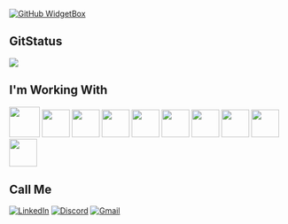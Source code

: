 
[![GitHub WidgetBox](https://github-widgetbox.vercel.app/api/profile?username=fadadoc&data=followers,repositories,stars,commits&theme=darkmode)](https://github.com/fadadoc/github-widgetbox)

<h2 color=red>GitStatus</h2>

<img src="https://github-readme-stats-git-masterrstaa-rickstaa.vercel.app/api/top-langs/?username=fadadoc&layout=compact&bg_color=000&border_color=30A3DC&title_color=E94D5F&text_color=FFF">

<h2 color=red>I'm Working With</h2>

<div display=flex>
  <img src="https://cdn.jsdelivr.net/gh/devicons/devicon@latest/icons/java/java-original.svg" width=55>
  <img src="https://cdn.jsdelivr.net/gh/devicons/devicon@latest/icons/c/c-original.svg" width=50>
  <img src="https://cdn.jsdelivr.net/gh/devicons/devicon@latest/icons/cplusplus/cplusplus-original.svg" width=50>
  <img src="https://cdn.jsdelivr.net/gh/devicons/devicon@latest/icons/javascript/javascript-original.svg" width=50>
  <img src="https://cdn.jsdelivr.net/gh/devicons/devicon@latest/icons/css3/css3-original.svg" width=50>
  <img src="https://cdn.jsdelivr.net/gh/devicons/devicon@latest/icons/html5/html5-original.svg" width=50>
  <img src="https://cdn.jsdelivr.net/gh/devicons/devicon@latest/icons/maven/maven-original.svg" width=50>
  <img src="https://cdn.jsdelivr.net/gh/devicons/devicon@latest/icons/python/python-original.svg" width=50>
  <img src="https://cdn.jsdelivr.net/gh/devicons/devicon@latest/icons/matplotlib/matplotlib-original.svg" width=50>
  <img src="https://cdn.jsdelivr.net/gh/devicons/devicon@latest/icons/react/react-original.svg" width=50>
</div>

<h2 color=red>Call Me</h2>

[![LinkedIn](https://img.shields.io/badge/LinkedIn-0077B5?style=for-the-badge&logo=linkedin&logoColor=white)](https://www.linkedin.com/in/joão-douglas-dantas-a48a16247)
[![Discord](https://img.shields.io/badge/Discord-7289DA?style=for-the-badge&logo=discord&logoColor=white)](https://discord.com/channels/@fadadoc/)
[![Gmail](https://img.shields.io/badge/Gmail-333333?style=for-the-badge&logo=gmail&logoColor=red)](mailto:joao.douglas226@gmail.com)
